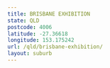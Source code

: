 ```yaml
---
title: BRISBANE EXHIBITION
state: QLD
postcode: 4006
latitude: -27.36618
longitude: 153.175242
url: /qld/brisbane-exhibition/
layout: suburb
---
```

